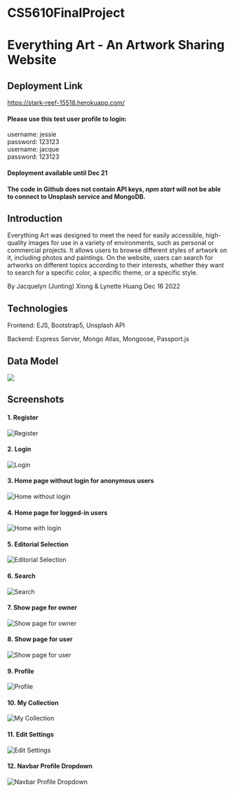 # CS5610FinalProject


# Everything Art - An Artwork Sharing Website

 

## Deployment Link
https://stark-reef-15518.herokuapp.com/

#### Please use this test user profile to login:
username: jessie<br/>
password: 123123<br>
username: jacque<br/>
password: 123123<br>
#### Deployment available until Dec 21
#### The code in Github does not contain API keys, _npm start_ will not be able to connect to Unsplash service and MongoDB.

 

## Introduction
Everything Art was designed to meet the need for easily accessible, high-quality images for use in a variety of environments, such as personal or commercial projects.  It allows users to browse different styles of artwork on it, including photos and paintings. On the website, users can search for artworks on different topics according to their interests, whether they want to search for a specific color, a specific theme, or a specific style.

 

By Jacquelyn (Junting) Xiong & Lynette Huang
Dec 16 2022

 

## Technologies
Frontend: EJS, Bootstrap5, Unsplash API

 

Backend: Express Server, Mongo Atlas, Mongoose, Passport.js

 

 

## Data Model
![](screenshots/DataModel.png)

 

## Screenshots

 

#### 1. Register
![Register](screenshots/Register.png)
#### 2. Login
![Login](screenshots/Login.png)
#### 3. Home page without login for anonymous users
![Home without login](screenshots/Home-anonymous.png)
#### 4. Home page for logged-in users
![Home with login](screenshots/Home.png)
#### 5. Editorial Selection
![Editorial Selection](screenshots/Artpieces.png)
#### 6. Search
![Search](screenshots/Search.png)
#### 7. Show page for owner
![Show page for owner](screenshots/ShowforOwner.png)
#### 8. Show page for user
![Show page for user](screenshots/ShowforUser.png)
#### 9. Profile
![Profile](screenshots/Profile.png)
#### 10. My Collection
![My Collection](screenshots/MyCollection.png)
#### 11. Edit Settings
![Edit Settings](screenshots/Setting.png)
#### 12. Navbar Profile Dropdown
![Navbar Profile Dropdown](screenshots/Navbar.png)
